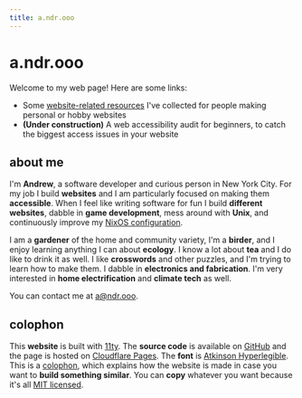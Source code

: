 ```yaml
---
title: a.ndr.ooo
---
```


# a.ndr.ooo

Welcome to my web page! Here are some links:
<div class="lines-list">

- Some [website-related resources](website-stuff) I've collected for people making personal or hobby websites
- **(Under construction)** A web accessibility audit for beginners, to catch the biggest access issues in your website
</div>

## about me
I'm **Andrew**, a software developer and curious person in New York City. For my job I build **websites** and I am particularly focused on making them **accessible**. When I feel like writing software for fun I build **different websites**, dabble in **game development**, mess around with **Unix**, and continuously improve my [NixOS configuration](https://github.com/ndrooo/nix).

I am a **gardener** of the home and community variety, I'm a **birder**, and I enjoy learning anything I can about **ecology**. I know a lot about **tea** and I do like to drink it as well. I like **crosswords** and other puzzles, and I'm trying to learn how to make them. I dabble in **electronics and fabrication**. I'm very interested in **home electrification** and **climate tech** as well.

You can contact me at [a@ndr.ooo](mailto:a@ndr.ooo).

## colophon
This **website** is built with [11ty](https://www.11ty.dev/). The **source code** is available on [GitHub](https://github.com/ndrooo/a.ndr.ooo) and the page is hosted on [Cloudflare Pages](https://pages.cloudflare.com/). The **font** is [Atkinson Hyperlegible](https://www.brailleinstitute.org/freefont/). This is a [colophon](https://indieweb.org/colophon), which explains how the website is made in case you want to **build something similar**. You can **copy** whatever you want because it's all [MIT licensed](https://github.com/ndrooo/a.ndr.ooo/blob/main/LICENSE).
